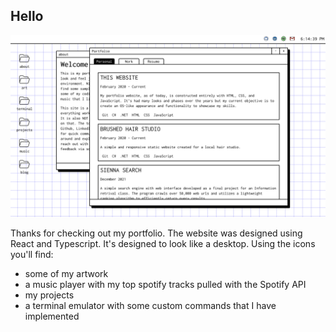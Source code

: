 ## Hello

![siennacodes](./public/assets/images/preview.png)

Thanks for checking out my portfolio. The website was designed using React and Typescript.
It's designed to look like a desktop. Using the icons you'll find:

* some of my artwork
* a music player with my top spotify tracks pulled with the Spotify API
* my projects
* a terminal emulator with some custom commands that I have implemented









